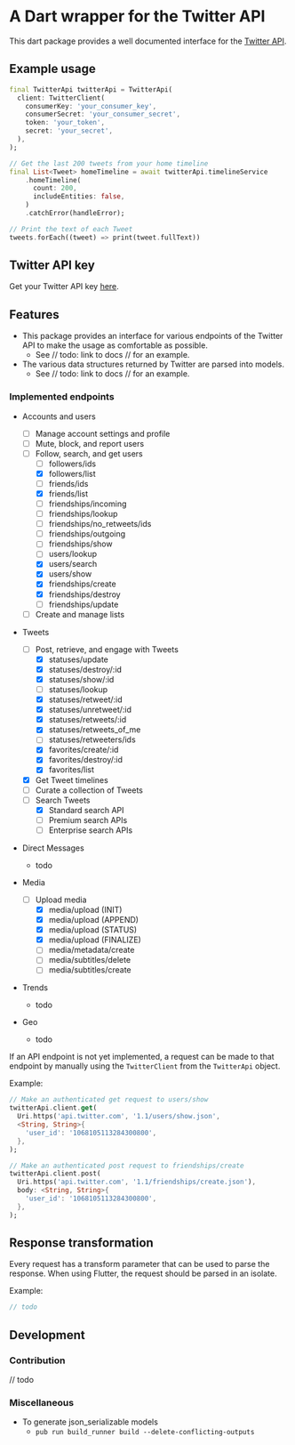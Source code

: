 # A Dart wrapper for the Twitter API

This dart package provides a well documented interface for the [Twitter
API](https://developer.twitter.com/).

## Example usage

```dart
final TwitterApi twitterApi = TwitterApi(
  client: TwitterClient(
    consumerKey: 'your_consumer_key',
    consumerSecret: 'your_consumer_secret',
    token: 'your_token',
    secret: 'your_secret',
  ),
);

// Get the last 200 tweets from your home timeline
final List<Tweet> homeTimeline = await twitterApi.timelineService
    .homeTimeline(
      count: 200,
      includeEntities: false,
    )
    .catchError(handleError);

// Print the text of each Tweet
tweets.forEach((tweet) => print(tweet.fullText))
```

## Twitter API key

Get your Twitter API key [here](https://developer.twitter.com/en/apply-for-access).

## Features

- This package provides an interface for various endpoints of the Twitter API to
  make the usage as comfortable as possible.
  - See // todo: link to docs // for an example.
- The various data structures returned by Twitter are parsed into models.
  - See // todo: link to docs // for an example.

### Implemented endpoints

- Accounts and users
  - [ ] Manage account settings and profile
  - [ ] Mute, block, and report users
  - [ ] Follow, search, and get users
    - [ ] followers/ids
    - [x] followers/list
    - [ ] friends/ids
    - [x] friends/list
    - [ ] friendships/incoming
    - [ ] friendships/lookup
    - [ ] friendships/no_retweets/ids
    - [ ] friendships/outgoing
    - [ ] friendships/show
    - [ ] users/lookup
    - [x] users/search
    - [x] users/show
    - [x] friendships/create
    - [x] friendships/destroy
    - [ ] friendships/update
  - [ ] Create and manage lists

- Tweets
  - [ ] Post, retrieve, and engage with Tweets
    - [x] statuses/update
    - [x] statuses/destroy/:id
    - [x] statuses/show/:id
    - [ ] statuses/lookup
    - [x] statuses/retweet/:id
    - [x] statuses/unretweet/:id
    - [x] statuses/retweets/:id
    - [x] statuses/retweets_of_me
    - [ ] statuses/retweeters/ids
    - [x] favorites/create/:id
    - [x] favorites/destroy/:id
    - [x] favorites/list
  - [x] Get Tweet timelines
  - [ ] Curate a collection of Tweets
  - [ ] Search Tweets
    - [x] Standard search API
    - [ ] Premium search APIs
    - [ ] Enterprise search APIs

- Direct Messages
  - todo

- Media
  - [ ] Upload media
    - [x] media/upload (INIT)
    - [x] media/upload (APPEND)
    - [x] media/upload (STATUS)
    - [x] media/upload (FINALIZE)
    - [ ] media/metadata/create
    - [ ] media/subtitles/delete
    - [ ] media/subtitles/create

- Trends
  - todo

- Geo
  - todo

If an API endpoint is not yet implemented, a request can be made to that
endpoint by manually using the `TwitterClient` from the `TwitterApi` object.

Example:

```dart
// Make an authenticated get request to users/show
twitterApi.client.get(
  Uri.https('api.twitter.com', '1.1/users/show.json',
  <String, String>{
    'user_id': '1068105113284300800',
  },
);

// Make an authenticated post request to friendships/create
twitterApi.client.post(
  Uri.https('api.twitter.com', '1.1/friendships/create.json'),
  body: <String, String>{
    'user_id': '1068105113284300800',
  },
);
```

## Response transformation

Every request has a transform parameter that can be used to parse the response.
When using Flutter, the request should be parsed in an isolate.

Example:

```dart
// todo
```

## Development

### Contribution

// todo

### Miscellaneous

- To generate json_serializable models
  - `pub run build_runner build --delete-conflicting-outputs`
